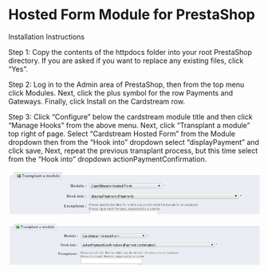 Hosted Form Module for PrestaShop
=================================


Installation Instructions

Step 1:
Copy the contents of the httpdocs folder into your root PrestaShop directory. If you
are asked if you want to replace any existing files, click “Yes”.

Step 2:
Log in to the Admin area of PrestaShop, then from the top menu click Modules. Next,
click the plus symbol for the row Payments and Gateways. Finally, click Install on the
Cardstream row.

Step 3:
Click “Configure” below the cardstream module title and then click “Manage Hooks”
from the above menu. Next, click “Transplant a module” top right of page. Select “Cardstream Hosted Form” from the Module dropdown then from the “Hook into” dropdown select “displayPayment” and click save, Next, repeat the previous transplant process, but this time select from the “Hook into” dropdown actionPaymentConfirmation.

![prestashop display payment hook](/images/displayPaymentHook.png)

![prestashop action payment confirmation](/images/actionPaymentConfirmation.png)
